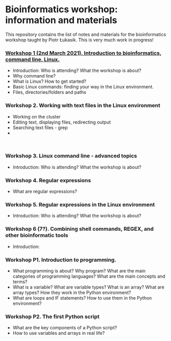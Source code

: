 # Bioinformatics workshop: information and materials
This repository contains the list of notes and materials for the bioinformatics workshop taught by Piotr Łukasik. This is very much work in progress!

### [Workshop 1 (2nd March 2021). Introduction to bioinformatics, command line, Linux.](Workshop1.md)
   * Introduction: Who is attending? What the workshop is about? 
   * Why command line?
   * What is Linux? How to get started?
   * Basic Linux commands: finding your way in the Linux environment.
   * Files, directories/folders and paths
&nbsp;  
  
### Workshop 2. Working with text files in the Linux environment
   * Working on the cluster
   * Editing text, displaying files, redirecting output
   * Searching text files - grep
   * 
&nbsp;  
  
### Workshop 3. Linux command line - advanced topics
   * Introduction: Who is attending? What the workshop is about? 
&nbsp;  
  
### Workshop 4. Regular expressions
   * What are regular expressions?
&nbsp;  
  
### Workshop 5. Regular expressions in the Linux environment
   * Introduction: Who is attending? What the workshop is about? 
&nbsp;  
  
### Workshop 6 (7?). Combining shell commands, REGEX, and other bioinformatic tools
   * Introduction:
&nbsp;  
  
### Workshop P1. Introduction to programming.  
   * What programming is about? Why program? What are the main categories of programming languages? What are the main concepts and terms?  
   * What is a variable? What are variable types? What is an array? What are array types? How they work in the Python environment?
   * What are loops and IF statements? How to use them in the Python environment?
&nbsp;  
  
### Workshop P2. The first Python script
   * What are the key components of a Python script?
   * How to use variables and arrays in real life?
  
&nbsp;  
  

